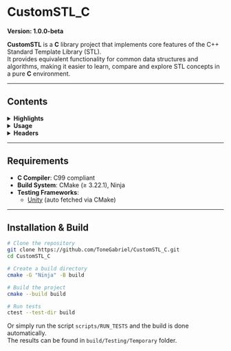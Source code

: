# CustomSTL_C

**Version: 1.0.0-beta**

**CustomSTL** is a **C** library project that implements core features of the C++ Standard Template Library (STL).  
It provides equivalent functionality for common data structures and algorithms, making it easier to learn, compare and explore STL concepts in a pure **C** environment.

---

## Contents

<details>
<summary><b>Highlights</b></summary>

- Custom STL containers and algorithms have similar functionality to the ones provided by C++ STL standard library.
- Fully type-safe – Templates ensure strict type correctness, avoiding unsafe casting between container types or elements.
- Automatic memory management – Elements are automatically managed and destroyed via default or user-provided functions.
- Consistent, easy-to-learn API – Container and algorithm usage follows a uniform design similar to C++ STL. Simply include the headers.
- No callback functions - Template behavior is achieved via macros. That allows functions to be executed directly, avoiding the overhead of stored callback functions.
- Well-tested – The project includes unit tests and builds the corresponding test executables.

</details>
<!-- END Highlights -->

<details>
<summary><b>Usage</b></summary>

STL C library - the user must declare the desired container or functions via macros and provide a custom name prefix and the desired type.  
Some containers may need additional parameters (e.g. `c_priority_queue.h` needs a function to compare values).  

For common types and pointers is required to use this macro before any other STL definition in order to define basic memory management behavior and operations:
- `DEFINE_DEFAULT_TYPE_PUBLIC_MEMBERS`  

```C
#include "custom/c_priority_queue.h"

DEFINE_DEFAULT_TYPE_PUBLIC_MEMBERS(unsigned int, myuint_t)      // myuint_t is the typedef alias for desired type (use it in container definition)
DEFINE_GENERIC_PRIORITY_QUEUE(UIntPQ, myuint_t, myuint_t_less)  // myuint_t_less was generated by previous macro

int main()
{
    UIntPQ myUIntPQInstance = UIntPQ_create();

    myuint_t val;

    val = 3;
    UIntPQ_insert_copy(&myUIntPQInstance, &val);

    val = 1;
    UIntPQ_insert_copy(&myUIntPQInstance, &val);

    val = 2;
    UIntPQ_insert_copy(&myUIntPQInstance, &val);

    while (!UIntPQ_empty(&myUIntPQInstance))
    {
      printf("Value: %d\n", *UIntPQ_peek(&myUIntPQInstance));
      UIntPQ_pop(&myUIntPQInstance);
    }

    UIntPQ_destroy(&myUIntPQInstance);

    return 0;
}

// Prints:
// Value: 1
// Value: 2
// Value: 3

```

For custom structures is required to use the following macros in order to define custom memory management behavior:
- `DECLARE_CUSTOM_TYPE_PUBLIC_MEMBER_CREATE`
- `DECLARE_CUSTOM_TYPE_PUBLIC_MEMBER_DESTROY`
- `DECLARE_CUSTOM_TYPE_PUBLIC_MEMBER_COPY`
- `DECLARE_CUSTOM_TYPE_PUBLIC_MEMBER_MOVE`
- `DECLARE_CUSTOM_TYPE_PUBLIC_MEMBER_EQUALS`

```C
#include "custom/c_vector.h"

// define custom struct
typedef struct
{
    int a;
    int* b;
} MyStruct;

// define custom memory management behavior

// custom create
DECLARE_CUSTOM_TYPE_PUBLIC_MEMBER_CREATE(MyStruct)
{
    return (MyStruct){
        .a = 0,
        .b = NULL
    };
}

// custom destroy
DECLARE_CUSTOM_TYPE_PUBLIC_MEMBER_DESTROY(MyStruct)
{
    if (target->b)
        free(target->b);
}

// custom copy
DECLARE_CUSTOM_TYPE_PUBLIC_MEMBER_COPY(MyStruct)
{
    if (dest == source) return;

    dest->a = source->a;

    if (dest->b)
        free(dest->b);

    if (source->b)
    {
        dest->b = (int*)malloc(sizeof(int));
        *dest->b = *source->b;
    }
    else
        dest->b = NULL;
}

// custom move
DECLARE_CUSTOM_TYPE_PUBLIC_MEMBER_MOVE(MyStruct)
{
    if (dest == source) return;

    *dest = *source;
    source->a = 0;
    source->b = NULL;
}

// custom equals
DECLARE_CUSTOM_TYPE_PUBLIC_MEMBER_EQUALS(MyStruct)
{
    return left->a == right->a && left->b == right->b;
}

// define the vector for the struct
DEFINE_GENERIC_VECTOR(MyStructVector, MyStruct)

int main()
{
    MyStructVector vec = MyStructVector_create();
    MyStruct s = MyStruct_create();

    s.a = 1;
    MyStructVector_push_back_copy(&vec, &s);

    s.a = 2;
    MyStructVector_push_back_copy(&vec, &s);

    s.a = 3;
    MyStructVector_push_back_copy(&vec, &s);

    size_t size = MyStructVector_size(&vec);
    for (size_t i = 0; i < size; ++i)
        printf("Value: %d\n", MyStructVector_element_at(&vec, i)->a);

    MyStructVector_destroy(&vec);
    MyStruct_destroy(&s);

    return 0;
}

// Prints:
// Value: 1
// Value: 2
// Value: 3

```

</details>
<!-- END Usage -->

<details>
<summary><b>Headers</b></summary>

- `c_list` - `c_vector` - `c_queue` - `c_priority_queue` - `c_stack` - `c_pair`
- `c_utility`

</details>
<!-- END C Headers -->

---

## Requirements

- **C Compiler**: C99 compliant
- **Build System**: CMake (≥ 3.22.1), Ninja  
- **Testing Frameworks**:   
  - [Unity](https://github.com/ThrowTheSwitch/Unity) (auto fetched via CMake)  

---

## Installation & Build

```bash
# Clone the repository
git clone https://github.com/ToneGabriel/CustomSTL_C.git
cd CustomSTL_C

# Create a build directory
cmake -G "Ninja" -B build

# Build the project
cmake --build build

# Run tests
ctest --test-dir build
```

Or simply run the script `scripts/RUN_TESTS` and the build is done automatically.   
The results can be found in `build/Testing/Temporary` folder.
